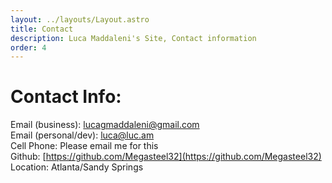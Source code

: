 ```yaml
---
layout: ../layouts/Layout.astro
title: Contact
description: Luca Maddaleni's Site, Contact information
order: 4
---
```


# Contact Info:

Email (business): [lucagmaddaleni@gmail.com](mailto:lucagmaddaleni@gmail.com)  
Email (personal/dev): [luca@luc.am](mailto:luca@luc.am)  
Cell Phone: Please email me for this  
Github: [https://github.com/Megasteel32](https://github.com/Megasteel32)  
Location: Atlanta/Sandy Springs